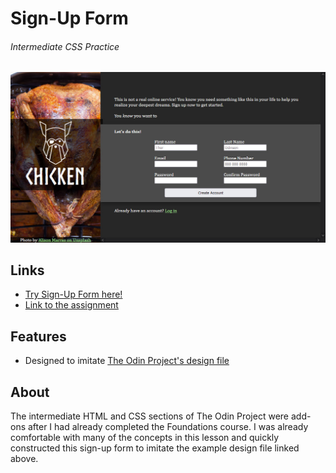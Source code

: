 # Sign-Up Form
###### Intermediate CSS Practice
![](https://github.com/TYLPHE/TYLPHE/blob/main/readmeAssets/sign-up-form.jpg)

## Links
- [Try Sign-Up Form here!](https://TYLPHE.github.io/sign-up-form/)
- [Link to the assignment](https://www.theodinproject.com/paths/full-stack-javascript/courses/intermediate-html-and-css/lessons/sign-up-form)

## Features
- Designed to imitate [The Odin Project's design file](https://www.theodinproject.com/paths/full-stack-javascript/courses/intermediate-html-and-css/lessons/sign-up-form) 

## About
The intermediate HTML and CSS sections of The Odin Project were add-ons after I had already completed the Foundations course. I was already comfortable with many of the concepts in this lesson and quickly constructed this sign-up form to imitate the example design file linked above. 
